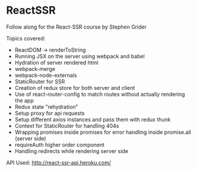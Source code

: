 # ReactSSR
Follow along for the React-SSR course by Stephen Grider

Topics covered:
* ReactDOM -> renderToString
* Running JSX on the server using webpack and babel
* Hydration of server rendered html
* webpack-merge
* webpack-node-externals
* StaticRouter for SSR
* Creation of redux store for both server and client
* Use of react-router-config to match routes without actually rendering the app
* Redux state "rehydration"
* Setup proxy for api requests
* Setup different axios instances and pass them with redux thunk
* Context for StaticRouter for handling 404s
* Wrapping promises inside promises for error handling inside promise.all (server side)
* requireAuth higher order component
* Handling redirects while rendering server side

API Used: http://react-ssr-api.heroku.com/